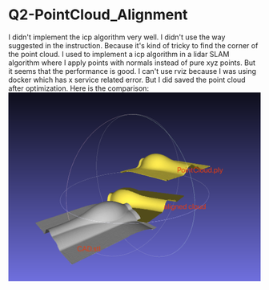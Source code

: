 # Q2-PointCloud_Alignment
I didn't implement the icp algorithm very well. I didn't use the way suggested in the instruction. Because it's kind of tricky to find the corner of the point cloud. I used to implement a icp algorithm in a lidar SLAM algorithm where I apply points with normals instead of pure xyz points. But it seems that the performance is good. I can't use rviz because I was using docker which has x service related error. But I did saved the point cloud after optimization. Here is the comparison:\
![compare](images/compare.png)